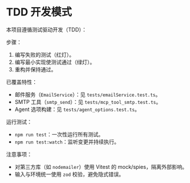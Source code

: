 # TDD 开发模式

本项目遵循测试驱动开发（TDD）：

步骤：
1. 编写失败的测试（红灯）。
2. 编写最小实现使测试通过（绿灯）。
3. 重构并保持通过。

已覆盖特性：
- 邮件服务（`EmailService`）：见 `tests/emailService.test.ts`。
- SMTP 工具（`smtp_send`）：见 `tests/mcp_tool_smtp.test.ts`。
- Agent 选项构建：见 `tests/agent_options.test.ts`。

运行测试：
- `npm run test`：一次性运行所有测试。
- `npm run test:watch`：监听变更并持续执行。

注意事项：
- 对第三方库（如 `nodemailer`）使用 Vitest 的 mock/spies，隔离外部影响。
- 输入与环境统一使用 `zod` 校验，避免隐式错误。